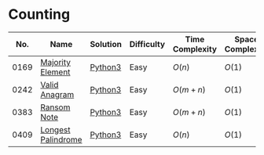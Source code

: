 # Counting

| No.  | Name  | Solution | Difficulty | Time Complexity | Space Complexity |
| --- | --- | --- | --- | --- | --- |
| 0169 | [Majority Element](https://leetcode.com/problems/majority-element/) | [Python3](https://leetcode.com/problems/majority-element/solutions/4185735/majority-element-python-easy-explanations/) | Easy | $O(n)$ | $O(1)$ |
| 0242 | [Valid Anagram](https://leetcode.com/problems/valid-anagram/) | [Python3](https://leetcode.com/problems/valid-anagram/solutions/4074888/valid-anagram-python-easy-explanations/) | Easy | $O(m + n)$ | $O(1)$ |
| 0383 | [Ransom Note](https://leetcode.com/problems/ransom-note/) | [Python3](https://leetcode.com/problems/ransom-note/solutions/4178343/ransom-note-python-easy-explanations/) | Easy | $O(m + n)$ | $O(1)$ |
| 0409 | [Longest Palindrome](https://leetcode.com/problems/longest-palindrome/) | [Python3](https://leetcode.com/problems/longest-palindrome/solutions/4181529/longest-palindrome-python-easy-explanations/) | Easy | $O(n)$ | $O(1)$ |
